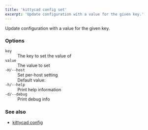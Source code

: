 ```yaml
---
title: 'kittycad config set'
excerpt: 'Update configuration with a value for the given key.'
---
```


Update configuration with a value for the given key.

### Options

<dl class="flags">
   <dt><code>key</code></dt>
   <dd>The key to set the value of</dd>

   <dt><code>value</code></dt>
   <dd>The value to set</dd>

   <dt><code>-H/--host</code></dt>
   <dd>Set per-host setting<br/>Default value: <code></code></dd>

   <dt><code>-h/--help</code></dt>
   <dd>Print help information</dd>

   <dt><code>-d/--debug</code></dt>
   <dd>Print debug info</dd>
</dl>

### See also

-   [kittycad config](./kittycad_config)
